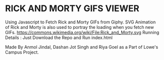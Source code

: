 # RICK AND MORTY GIFS VIEWER

Using Javascript to Fetch Rick and Morty GIFs from Giphy. 
SVG Animation of Rick and Morty is also used to portray the loading when you fetch new GIFs.
	https://commons.wikimedia.org/wiki/File:Rick_and_Morty.svg
Running Details : Just Download the Repo and Run index.html


Made By Anmol Jindal, Dashan Jot Singh and Riya Goel as a Part of Lowe's Campus Project.